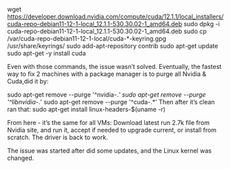 wget https://developer.download.nvidia.com/compute/cuda/12.1.1/local_installers/cuda-repo-debian11-12-1-local_12.1.1-530.30.02-1_amd64.deb
sudo dpkg -i cuda-repo-debian11-12-1-local_12.1.1-530.30.02-1_amd64.deb
sudo cp /var/cuda-repo-debian11-12-1-local/cuda-*-keyring.gpg /usr/share/keyrings/
sudo add-apt-repository contrib
sudo apt-get update
sudo apt-get -y install cuda



Even with those commands, the issue wasn’t solved.
Eventually, the fastest way to fix 2 machines with a package manager is to purge all Nvidia & Cuda,did it by:

sudo apt-get remove --purge '^nvidia-.*'
sudo apt-get remove --purge '^libnvidia-.*'
sudo apt-get remove --purge '^cuda-.*'
Then after it’s clean ran that:
sudo apt-get install linux-headers-$(uname -r)

From here - it’s the same for all VMs:
Download latest run 2.7k file from Nvidia site, and run it, accept if needed to upgrade current, or install from scratch.
The driver is back to work.

The issue was started after did some updates, and the Linux kernel was changed.
